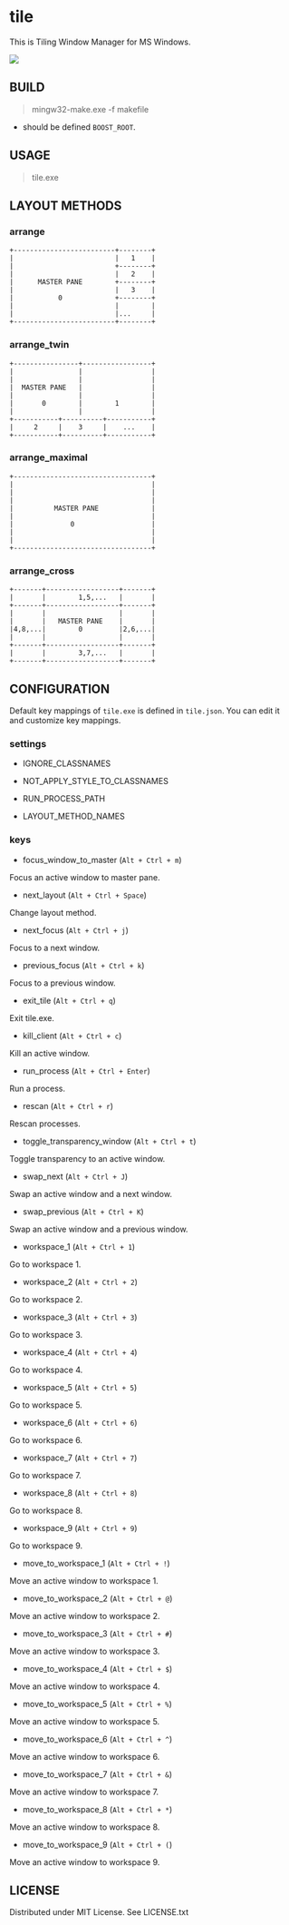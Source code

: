 
# tile

This is Tiling Window Manager for MS Windows.

![](https://raw.github.com/rbtnn/tile/master/image.png)


## BUILD

> mingw32-make.exe -f makefile

* should be defined `BOOST_ROOT`.


## USAGE

> tile.exe


## LAYOUT METHODS

### arrange

    +-------------------------+--------+
    |                         |   1    |
    |                         +--------+
    |                         |   2    |
    |      MASTER PANE        +--------+
    |                         |   3    |
    |           0             +--------+
    |                         |        |
    |                         |...     |
    +-------------------------+--------+


### arrange\_twin

    +----------------+-----------------+
    |                |                 |
    |                |                 |
    |  MASTER PANE   |                 |
    |                |                 |
    |       0        |        1        |
    |                |                 |
    +-----------+----------+-----------+
    |     2     |    3     |    ...    |
    +-----------+----------+-----------+


### arrange\_maximal

    +----------------------------------+
    |                                  |
    |                                  |
    |                                  |
    |          MASTER PANE             |
    |                                  |
    |              0                   |
    |                                  |
    |                                  |
    +----------------------------------+


### arrange\_cross

    +-------+------------------+-------+
    |       |        1,5,...   |       |
    +-------+------------------+-------+
    |       |                  |       |
    |       |   MASTER PANE    |       |
    |4,8,...|        0         |2,6,...|
    |       |                  |       |
    +-------+------------------+-------+
    |       |        3,7,...   |       |
    +-------+------------------+-------+


## CONFIGURATION

Default key mappings of `tile.exe` is defined in `tile.json`.
You can edit it and customize key mappings.


### settings

* IGNORE\_CLASSNAMES

* NOT\_APPLY\_STYLE\_TO\_CLASSNAMES

* RUN\_PROCESS\_PATH

* LAYOUT\_METHOD\_NAMES


### keys

* focus\_window\_to\_master (`Alt + Ctrl + m`)

Focus an active window to master pane.

* next\_layout (`Alt + Ctrl + Space`)

Change layout method.

* next\_focus (`Alt + Ctrl + j`)

Focus to a next window.

* previous\_focus (`Alt + Ctrl + k`)

Focus to a previous window.

* exit\_tile (`Alt + Ctrl + q`)

Exit tile.exe.

* kill\_client (`Alt + Ctrl + c`)

Kill an active window.

* run\_process (`Alt + Ctrl + Enter`)

Run a process.

* rescan (`Alt + Ctrl + r`)

Rescan processes.

* toggle\_transparency\_window (`Alt + Ctrl + t`)

Toggle transparency to an active window.

* swap\_next (`Alt + Ctrl + J`)

Swap an active window and a next window.

* swap\_previous (`Alt + Ctrl + K`)

Swap an active window and a previous window.

* workspace\_1 (`Alt + Ctrl + 1`)

Go to workspace 1.

* workspace\_2 (`Alt + Ctrl + 2`)

Go to workspace 2.

* workspace\_3 (`Alt + Ctrl + 3`)

Go to workspace 3.

* workspace\_4 (`Alt + Ctrl + 4`)

Go to workspace 4.

* workspace\_5 (`Alt + Ctrl + 5`)

Go to workspace 5.

* workspace\_6 (`Alt + Ctrl + 6`)

Go to workspace 6.

* workspace\_7 (`Alt + Ctrl + 7`)

Go to workspace 7.

* workspace\_8 (`Alt + Ctrl + 8`)

Go to workspace 8.

* workspace\_9 (`Alt + Ctrl + 9`)

Go to workspace 9.

* move\_to\_workspace\_1 (`Alt + Ctrl + !`)

Move an active window to workspace 1.

* move\_to\_workspace\_2 (`Alt + Ctrl + @`)

Move an active window to workspace 2.

* move\_to\_workspace\_3 (`Alt + Ctrl + #`)

Move an active window to workspace 3.

* move\_to\_workspace\_4 (`Alt + Ctrl + $`)

Move an active window to workspace 4.

* move\_to\_workspace\_5 (`Alt + Ctrl + %`)

Move an active window to workspace 5.

* move\_to\_workspace\_6 (`Alt + Ctrl + ^`)

Move an active window to workspace 6.

* move\_to\_workspace\_7 (`Alt + Ctrl + &`)

Move an active window to workspace 7.

* move\_to\_workspace\_8 (`Alt + Ctrl + *`)

Move an active window to workspace 8.

* move\_to\_workspace\_9 (`Alt + Ctrl + (`)

Move an active window to workspace 9.


## LICENSE

Distributed under MIT License. See LICENSE.txt


